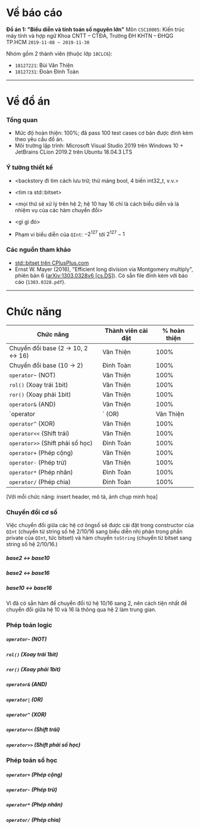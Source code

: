 # Về báo cáo

**Đồ án 1: "Biểu diễn và tính toán số nguyên lớn"**
Môn `CSC10005`: Kiến trúc máy tính và hợp ngữ
Khoa CNTT – CTĐA, Trường ĐH KHTN – ĐHQG TP.HCM
`2019-11-08 ~ 2019-11-30`

Nhóm gồm 2 thành viên (thuộc lớp `18CLC6`):

-   `18127221`: Bùi Văn Thiện
-   `18127231`: Đoàn Đình Toàn



---



# Về đồ án

### Tổng quan

-   Mức độ hoàn thiện: 100%; đã pass 100 test cases cơ bản được đính kèm theo yêu cầu đồ án.
-   Môi trường lập trình: Microsoft Visual Studio 2019 trên Windows 10 + JetBrains CLion 2019.2 trên Ubuntu 18.04.3 LTS



### Ý tưởng thiết kế

-   <backstory đi tìm cách lưu trữ; thử mảng bool, 4 biến int32_t, v.v.>
-   <tìm ra std::bitset>
-   <mọi thứ sẽ xử lý trên hệ 2; hệ 10 hay 16 chỉ là cách biểu diễn và là nhiệm vụ của các hàm chuyển đổi>
-   <gì gì đó>

-   Phạm vi biểu diễn của `QInt`: $-2^{127}$ tới $2^{127}-1$



### Các nguồn tham khảo

-   [std::bitset trên CPlusPlus.com](http://www.cplusplus.com/reference/bitset/bitset/)
-   Ernst W. Mayer (2016), "Efficient long division via Montgomery multiply", phiên bản 6 ([arXiv:1303.0328v6 [cs.DS]](https://arxiv.org/abs/1303.0328v6)).
    Có sẵn file đính kèm với báo cáo (`1303.0328.pdf`).



---



# Chức năng

| Chức năng                                                    | Thành viên cài đặt | % hoàn thiện |
| ------------------------------------------------------------ | ------------------ | ------------ |
| Chuyển đổi base (2 $\rightarrow$ 10, 2 $\leftrightarrow$ 16) | Văn Thiện          | 100%         |
| Chuyển đổi base (10 $\rightarrow$ 2)                         | Đình Toàn          | 100%         |
| `operator~` (NOT)                                            | Văn Thiện          | 100%         |
| `rol()` (Xoay trái 1bit)                                     | Văn Thiện          | 100%         |
| `ror()` (Xoay phải 1bit)                                     | Văn Thiện          | 100%         |
| `operator&` (AND)                                            | Văn Thiện          | 100%         |
| `operator|` (OR)                                             | Văn Thiện          | 100%         |
| `operator^` (XOR)                                            | Văn Thiện          | 100%         |
| `operator<<` (Shift trái)                                    | Văn Thiện          | 100%         |
| `operator>>` (Shift phải số học)                             | Đình Toàn          | 100%         |
| `operator+` (Phép cộng)                                      | Văn Thiện          | 100%         |
| `operator-` (Phép trừ)                                       | Văn Thiện          | 100%         |
| `operator*` (Phép nhân)                                      | Đình Toàn          | 100%         |
| `operator/` (Phép chia)                                      | Đình Toàn          | 100%         |



[Với mỗi chức năng: insert header, mô tả, ảnh chụp minh họa]



### Chuyển đổi cơ số

Việc chuyển đổi giữa các hệ cơ ôngsố sẽ được cài đặt trong constructor của `QInt` (chuyển từ string số hệ 2/10/16 sang biểu diễn nhị phân trong phần private của `QInt`, tức bitset) và hàm chuyển `toString` (chuyển từ bitset sang string số hệ 2/10/16.)



##### base2 $\leftrightarrow$ base10



##### base2 $\leftrightarrow$ base16



##### base10 $\leftrightarrow$ base16

Vì đã có sẳn hàm để chuyển đổi từ hệ 10/16 sang 2, nên cách tiện nhất để chuyển đổi giữa hệ 10 và 16 là thông qua hệ 2 làm trung gian.



### Phép toán logic

##### `operator~` (NOT)



##### `rol()` (Xoay trái 1bit)



##### `ror()` (Xoay phải 1bit)



##### `operator&` (AND)



##### `operator|` (OR)



##### `operator^` (XOR)



##### `operator<<` (Shift trái)



##### `operator>>` (Shift phải số học)





### Phép toán số học

##### `operator+` (Phép cộng)



##### `operator-` (Phép trừ)



##### `operator*` (Phép nhân)



##### `operator/` (Phép chia)